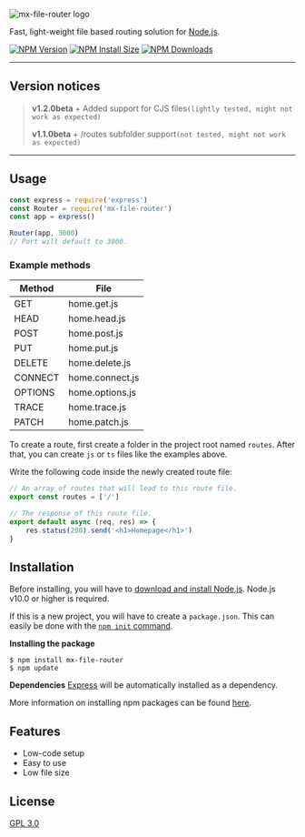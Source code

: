 ![mx-file-router logo](https://i.imgur.com/J2tmcZp.png)

  Fast, light-weight file based routing solution for [Node.js](http://nodejs.org).

  [![NPM Version][npm-version-image]][npm-url]
  [![NPM Install Size][npm-install-size-image]][npm-install-size-url]
  [![NPM Downloads][npm-downloads-image]][npm-downloads-url]

---
## Version notices

> **v1.2.0beta**
> \+ Added support for CJS files`(lightly tested, might not work as expected)`
>
> **v1.1.0beta**
> \+ /routes subfolder support`(not tested, might not work as expected)`
---

## Usage

```js
const express = require('express')
const Router = require('mx-file-router')
const app = express()

Router(app, 3000)
// Port will default to 3000.
```

### Example methods

| Method | File |
| ------ | ------ |
| GET | home.get.js |
| HEAD | home.head.js |
| POST | home.post.js |
| PUT | home.put.js |
| DELETE | home.delete.js |
| CONNECT | home.connect.js |
| OPTIONS | home.options.js |
| TRACE | home.trace.js |
| PATCH | home.patch.js |

To create a route, first create a folder in the project root named `routes`.
After that, you can create `js` or `ts` files like the examples above.

Write the following code inside the newly created route file:
```js
// An array of routes that will lead to this route file.
export const routes = ['/']

// The response of this route file.
export default async (req, res) => {
    res.status(200).send('<h1>Homepage</h1>')
}
```

## Installation

Before installing, you will have to [download and install Node.js](https://nodejs.org/en/download/).
Node.js v10.0 or higher is required.

If this is a new project, you will have to create a `package.json`.
This can easily be done with the [`npm init` command](https://docs.npmjs.com/creating-a-package-json-file).

**Installing the package**

```console
$ npm install mx-file-router
$ npm update
```

**Dependencies**
[Express](https://www.npmjs.com/package/express) will be automatically installed as a dependency.

More information on installing npm packages can be found [here](https://docs.npmjs.com/getting-started/installing-npm-packages-locally).

## Features

  * Low-code setup
  * Easy to use
  * Low file size


## License

  [GPL 3.0](LICENSE)

[npm-downloads-image]: https://badgen.net/npm/dm/mx-file-router
[npm-downloads-url]: https://npmcharts.com/compare/mx-file-router?minimal=true
[npm-install-size-image]: https://badgen.net/packagephobia/install/mx-file-router
[npm-install-size-url]: https://packagephobia.com/result?p=mx-file-router
[npm-url]: https://npmjs.org/package/mx-file-router
[npm-version-image]: https://badgen.net/npm/v/mx-file-router